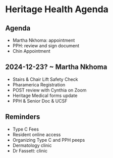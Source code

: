 # Heritage Health Agenda

## Agenda

* Martha Nkhoma: appointment
* PPH: review and sign document
* Chin Appointment


## 2024-12-23? ~ Martha Nkhoma

* Stairs & Chair Lift Safety Check
* Pharamerica Registration
* POST review with Cynthia on Zoom
* Heritage Medical forms update
* PPH & Senior Doc & UCSF


## Reminders

* Type C Fees
* Resident online access
* Organizing Type C and PPH peeps
* Dermatology clinic
* Dr Fassett: clinic
